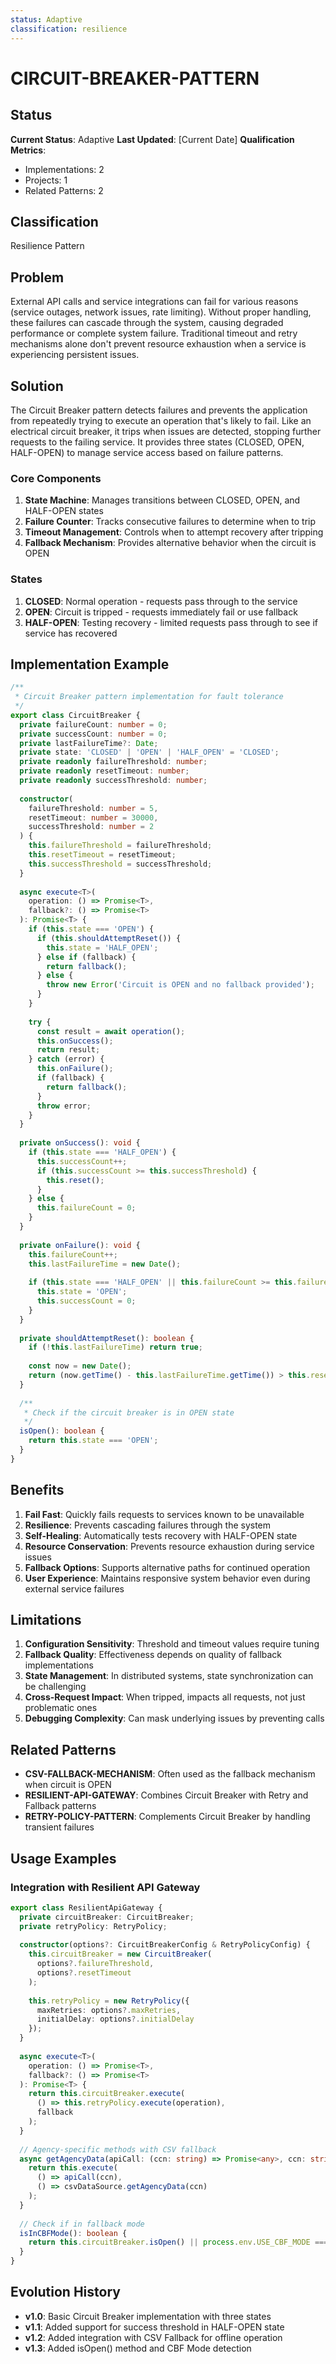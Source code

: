 ```yaml
---
status: Adaptive
classification: resilience
---
```


# CIRCUIT-BREAKER-PATTERN

## Status

**Current Status**: Adaptive
**Last Updated**: [Current Date]
**Qualification Metrics**:
- Implementations: 2
- Projects: 1
- Related Patterns: 2

## Classification

Resilience Pattern

## Problem

External API calls and service integrations can fail for various reasons (service outages, network issues, rate limiting). Without proper handling, these failures can cascade through the system, causing degraded performance or complete system failure. Traditional timeout and retry mechanisms alone don't prevent resource exhaustion when a service is experiencing persistent issues.

## Solution

The Circuit Breaker pattern detects failures and prevents the application from repeatedly trying to execute an operation that's likely to fail. Like an electrical circuit breaker, it trips when issues are detected, stopping further requests to the failing service. It provides three states (CLOSED, OPEN, HALF-OPEN) to manage service access based on failure patterns.

### Core Components

1. **State Machine**: Manages transitions between CLOSED, OPEN, and HALF-OPEN states
2. **Failure Counter**: Tracks consecutive failures to determine when to trip 
3. **Timeout Management**: Controls when to attempt recovery after tripping
4. **Fallback Mechanism**: Provides alternative behavior when the circuit is OPEN

### States

1. **CLOSED**: Normal operation - requests pass through to the service
2. **OPEN**: Circuit is tripped - requests immediately fail or use fallback
3. **HALF-OPEN**: Testing recovery - limited requests pass through to see if service has recovered

## Implementation Example

```typescript
/**
 * Circuit Breaker pattern implementation for fault tolerance
 */
export class CircuitBreaker {
  private failureCount: number = 0;
  private successCount: number = 0;
  private lastFailureTime?: Date;
  private state: 'CLOSED' | 'OPEN' | 'HALF_OPEN' = 'CLOSED';
  private readonly failureThreshold: number;
  private readonly resetTimeout: number;
  private readonly successThreshold: number;
  
  constructor(
    failureThreshold: number = 5,
    resetTimeout: number = 30000,
    successThreshold: number = 2
  ) {
    this.failureThreshold = failureThreshold;
    this.resetTimeout = resetTimeout;
    this.successThreshold = successThreshold;
  }
  
  async execute<T>(
    operation: () => Promise<T>,
    fallback?: () => Promise<T>
  ): Promise<T> {
    if (this.state === 'OPEN') {
      if (this.shouldAttemptReset()) {
        this.state = 'HALF_OPEN';
      } else if (fallback) {
        return fallback();
      } else {
        throw new Error('Circuit is OPEN and no fallback provided');
      }
    }
    
    try {
      const result = await operation();
      this.onSuccess();
      return result;
    } catch (error) {
      this.onFailure();
      if (fallback) {
        return fallback();
      }
      throw error;
    }
  }
  
  private onSuccess(): void {
    if (this.state === 'HALF_OPEN') {
      this.successCount++;
      if (this.successCount >= this.successThreshold) {
        this.reset();
      }
    } else {
      this.failureCount = 0;
    }
  }
  
  private onFailure(): void {
    this.failureCount++;
    this.lastFailureTime = new Date();
    
    if (this.state === 'HALF_OPEN' || this.failureCount >= this.failureThreshold) {
      this.state = 'OPEN';
      this.successCount = 0;
    }
  }
  
  private shouldAttemptReset(): boolean {
    if (!this.lastFailureTime) return true;
    
    const now = new Date();
    return (now.getTime() - this.lastFailureTime.getTime()) > this.resetTimeout;
  }
  
  /**
   * Check if the circuit breaker is in OPEN state
   */
  isOpen(): boolean {
    return this.state === 'OPEN';
  }
}
```

## Benefits

1. **Fail Fast**: Quickly fails requests to services known to be unavailable
2. **Resilience**: Prevents cascading failures through the system
3. **Self-Healing**: Automatically tests recovery with HALF-OPEN state
4. **Resource Conservation**: Prevents resource exhaustion during service issues
5. **Fallback Options**: Supports alternative paths for continued operation
6. **User Experience**: Maintains responsive system behavior even during external service failures

## Limitations

1. **Configuration Sensitivity**: Threshold and timeout values require tuning
2. **Fallback Quality**: Effectiveness depends on quality of fallback implementations
3. **State Management**: In distributed systems, state synchronization can be challenging
4. **Cross-Request Impact**: When tripped, impacts all requests, not just problematic ones
5. **Debugging Complexity**: Can mask underlying issues by preventing calls

## Related Patterns

- **CSV-FALLBACK-MECHANISM**: Often used as the fallback mechanism when circuit is OPEN
- **RESILIENT-API-GATEWAY**: Combines Circuit Breaker with Retry and Fallback patterns
- **RETRY-POLICY-PATTERN**: Complements Circuit Breaker by handling transient failures

## Usage Examples

### Integration with Resilient API Gateway

```typescript
export class ResilientApiGateway {
  private circuitBreaker: CircuitBreaker;
  private retryPolicy: RetryPolicy;
  
  constructor(options?: CircuitBreakerConfig & RetryPolicyConfig) {
    this.circuitBreaker = new CircuitBreaker(
      options?.failureThreshold,
      options?.resetTimeout
    );
    
    this.retryPolicy = new RetryPolicy({
      maxRetries: options?.maxRetries,
      initialDelay: options?.initialDelay
    });
  }
  
  async execute<T>(
    operation: () => Promise<T>,
    fallback?: () => Promise<T>
  ): Promise<T> {
    return this.circuitBreaker.execute(
      () => this.retryPolicy.execute(operation),
      fallback
    );
  }
  
  // Agency-specific methods with CSV fallback
  async getAgencyData(apiCall: (ccn: string) => Promise<any>, ccn: string): Promise<any> {
    return this.execute(
      () => apiCall(ccn),
      () => csvDataSource.getAgencyData(ccn)
    );
  }
  
  // Check if in fallback mode
  isInCBFMode(): boolean {
    return this.circuitBreaker.isOpen() || process.env.USE_CBF_MODE === 'true';
  }
}
```

## Evolution History

- **v1.0**: Basic Circuit Breaker implementation with three states
- **v1.1**: Added support for success threshold in HALF-OPEN state
- **v1.2**: Added integration with CSV Fallback for offline operation
- **v1.3**: Added isOpen() method and CBF Mode detection 